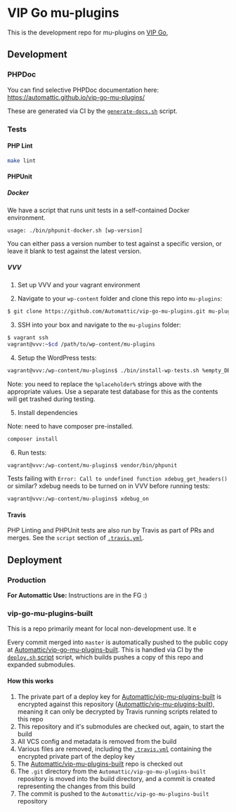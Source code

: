 # VIP Go mu-plugins

This is the development repo for mu-plugins on [VIP Go](http://vip.wordpress.com/documentation/vip-go/),

## Development

### PHPDoc

You can find selective PHPDoc documentation here: https://automattic.github.io/vip-go-mu-plugins/

These are generated via CI by the [`generate-docs.sh`]() script.

### Tests

#### PHP Lint

```bash
make lint
```

#### PHPUnit

##### Docker

We have a script that runs unit tests in a self-contained Docker environment.

```
usage: ./bin/phpunit-docker.sh [wp-version]
```

You can either pass a version number to test against a specific version, or leave it blank to test against the latest version.

##### VVV

1. Set up VVV and your vagrant environment

2. Navigate to your `wp-content` folder and clone this repo into `mu-plugins`:

```bash
$ git clone https://github.com/Automattic/vip-go-mu-plugins.git mu-plugins
```

3. SSH into your box and navigate to the `mu-plugins` folder:

```bash
$ vagrant ssh
vagrant@vvv:~$cd /path/to/wp-content/mu-plugins
```

4. Setup the WordPress tests:

```bash
vagrant@vvv:/wp-content/mu-plugins$ ./bin/install-wp-tests.sh %empty_DB_name% %db_user% %db_user_password%
```

Note: you need to replace the `%placeholder%` strings above with the appropriate values. Use a separate test database for this as the contents will get trashed during testing.

5. Install dependencies

Note: need to have composer pre-installed.

```bash
composer install
```

6. Run tests:

```bash
vagrant@vvv:/wp-content/mu-plugins$ vendor/bin/phpunit
```

Tests failing with `Error: Call to undefined function xdebug_get_headers()` or similar? xdebug needs to be turned on in VVV before running tests: 
```bash
vagrant@vvv:/wp-content/mu-plugins$ xdebug_on
```

#### Travis

PHP Linting and PHPUnit tests are also run by Travis as part of PRs and merges. See the `script` section of [`.travis.yml`](https://github.com/Automattic/vip-go-mu-plugins/blob/master/.travis.yml).

## Deployment

### Production

**For Automattic Use:** Instructions are in the FG :)

### vip-go-mu-plugins-built

This is a repo primarily meant for local non-development use. It e

Every commit merged into `master` is automatically pushed to the public copy at [Automattic/vip-go-mu-plugins-built](https://github.com/Automattic/vip-go-mu-plugins-built/). This is handled via CI by the [`deploy.sh` script](https://github.com/Automattic/vip-go-mu-plugins/blob/master/ci/deploy.sh) script, which builds pushes a copy of this repo and expanded submodules.

#### How this works

1. The private part of a deploy key for [Automattic/vip-mu-plugins-built](https://github.com/Automattic/vip-go-mu-plugins-built/) is encrypted against this repository ([Automattic/vip-mu-plugins-built](https://github.com/Automattic/vip-go-mu-plugins/)), meaning it can only be decrypted by Travis running scripts related to this repo
2. This repository and it's submodules are checked out, again, to start the build
3. All VCS config and metadata is removed from the build
4. Various files are removed, including the [`.travis.yml`](https://github.com/Automattic/vip-go-mu-plugins/blob/master/.travis.yml) containing the encrypted private part of the deploy key
5. The [Automattic/vip-mu-plugins-built](https://github.com/Automattic/vip-go-mu-plugins-built/) repo is checked out
6. The `.git` directory from the `Automattic/vip-go-mu-plugins-built` repository is moved into the build directory, and a commit is created representing the changes from this build
7. The commit is pushed to the `Automattic/vip-go-mu-plugins-built` repository
